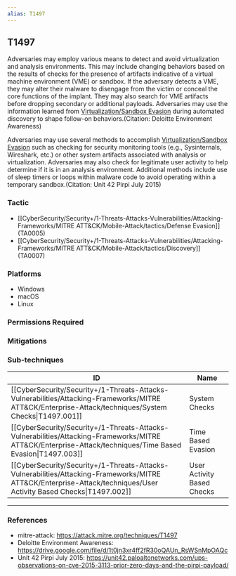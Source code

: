 ```yaml
---
alias: T1497
---
```


## T1497

Adversaries may employ various means to detect and avoid virtualization and analysis environments. This may include changing behaviors based on the results of checks for the presence of artifacts indicative of a virtual machine environment (VME) or sandbox. If the adversary detects a VME, they may alter their malware to disengage from the victim or conceal the core functions of the implant. They may also search for VME artifacts before dropping secondary or additional payloads. Adversaries may use the information learned from [Virtualization/Sandbox Evasion](https://attack.mitre.org/techniques/T1497) during automated discovery to shape follow-on behaviors.(Citation: Deloitte Environment Awareness)

Adversaries may use several methods to accomplish [Virtualization/Sandbox Evasion](https://attack.mitre.org/techniques/T1497) such as checking for security monitoring tools (e.g., Sysinternals, Wireshark, etc.) or other system artifacts associated with analysis or virtualization. Adversaries may also check for legitimate user activity to help determine if it is in an analysis environment. Additional methods include use of sleep timers or loops within malware code to avoid operating within a temporary sandbox.(Citation: Unit 42 Pirpi July 2015)




### Tactic
- [[CyberSecurity/Security+/1-Threats-Attacks-Vulnerabilities/Attacking-Frameworks/MITRE ATT&CK/Mobile-Attack/tactics/Defense Evasion]] (TA0005)
- [[CyberSecurity/Security+/1-Threats-Attacks-Vulnerabilities/Attacking-Frameworks/MITRE ATT&CK/Mobile-Attack/tactics/Discovery]] (TA0007)

### Platforms
- Windows
- macOS
- Linux

### Permissions Required

### Mitigations

### Sub-techniques

| ID | Name |
| --- | --- |
| [[CyberSecurity/Security+/1-Threats-Attacks-Vulnerabilities/Attacking-Frameworks/MITRE ATT&CK/Enterprise-Attack/techniques/System Checks\|T1497.001]] | System Checks |
| [[CyberSecurity/Security+/1-Threats-Attacks-Vulnerabilities/Attacking-Frameworks/MITRE ATT&CK/Enterprise-Attack/techniques/Time Based Evasion\|T1497.003]] | Time Based Evasion |
| [[CyberSecurity/Security+/1-Threats-Attacks-Vulnerabilities/Attacking-Frameworks/MITRE ATT&CK/Enterprise-Attack/techniques/User Activity Based Checks\|T1497.002]] | User Activity Based Checks |


---
### References

- mitre-attack: https://attack.mitre.org/techniques/T1497
- Deloitte Environment Awareness: https://drive.google.com/file/d/1t0jn3xr4ff2fR30oQAUn_RsWSnMpOAQc
- Unit 42 Pirpi July 2015: https://unit42.paloaltonetworks.com/ups-observations-on-cve-2015-3113-prior-zero-days-and-the-pirpi-payload/
